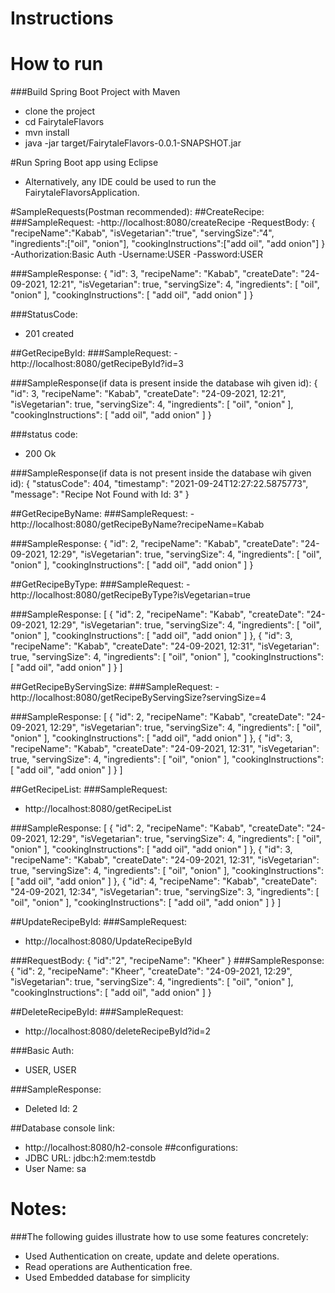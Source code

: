 # Instructions

# How to run
###Build Spring Boot Project with Maven
- clone the project
- cd FairytaleFlavors
- mvn install
- java -jar target/FairytaleFlavors-0.0.1-SNAPSHOT.jar


#Run Spring Boot app using Eclipse
- Alternatively, any IDE could be used to run the FairytaleFlavorsApplication.


#SampleRequests(Postman recommended):
##CreateRecipe:
###SampleRequest:
-http://localhost:8080/createRecipe
-RequestBody:
{
    "recipeName":"Kabab",
    "isVegetarian":"true",
    "servingSize":"4",
    "ingredients":["oil", "onion"],
    "cookingInstructions":["add oil", "add onion"]
}
-Authorization:Basic Auth
-Username:USER
-Password:USER

###SampleResponse:
{
    "id": 3,
    "recipeName": "Kabab",
    "createDate": "24-09-2021, 12:21",
    "isVegetarian": true,
    "servingSize": 4,
    "ingredients": [
        "oil",
        "onion"
    ],
    "cookingInstructions": [
        "add oil",
        "add onion"
    ]
}

###StatusCode:
- 201 created

##GetRecipeById:
###SampleRequest:
-http://localhost:8080/getRecipeById?id=3

###SampleResponse(if data is present inside the database wih given id):
{
    "id": 3,
    "recipeName": "Kabab",
    "createDate": "24-09-2021, 12:21",
    "isVegetarian": true,
    "servingSize": 4,
    "ingredients": [
        "oil",
        "onion"
    ],
    "cookingInstructions": [
        "add oil",
        "add onion"
    ]
}

###status code:
- 200 Ok

###SampleResponse(if data is not present inside the database wih given id):
{
    "statusCode": 404,
    "timestamp": "2021-09-24T12:27:22.5875773",
    "message": "Recipe Not Found with Id: 3"
}

##GetRecipeByName:
###SampleRequest:
-http://localhost:8080/getRecipeByName?recipeName=Kabab

###SampleResponse:
{
    "id": 2,
    "recipeName": "Kabab",
    "createDate": "24-09-2021, 12:29",
    "isVegetarian": true,
    "servingSize": 4,
    "ingredients": [
        "oil",
        "onion"
    ],
    "cookingInstructions": [
        "add oil",
        "add onion"
    ]
}

##GetRecipeByType:
###SampleRequest:
-http://localhost:8080/getRecipeByType?isVegetarian=true

###SampleResponse:
[
    {
        "id": 2,
        "recipeName": "Kabab",
        "createDate": "24-09-2021, 12:29",
        "isVegetarian": true,
        "servingSize": 4,
        "ingredients": [
            "oil",
            "onion"
        ],
        "cookingInstructions": [
            "add oil",
            "add onion"
        ]
    },
    {
        "id": 3,
        "recipeName": "Kabab",
        "createDate": "24-09-2021, 12:31",
        "isVegetarian": true,
        "servingSize": 4,
        "ingredients": [
            "oil",
            "onion"
        ],
        "cookingInstructions": [
            "add oil",
            "add onion"
        ]
    }
]

##GetRecipeByServingSize:
###SampleRequest:
-http://localhost:8080/getRecipeByServingSize?servingSize=4

###SampleResponse:
[
    {
        "id": 2,
        "recipeName": "Kabab",
        "createDate": "24-09-2021, 12:29",
        "isVegetarian": true,
        "servingSize": 4,
        "ingredients": [
            "oil",
            "onion"
        ],
        "cookingInstructions": [
            "add oil",
            "add onion"
        ]
    },
    {
        "id": 3,
        "recipeName": "Kabab",
        "createDate": "24-09-2021, 12:31",
        "isVegetarian": true,
        "servingSize": 4,
        "ingredients": [
            "oil",
            "onion"
        ],
        "cookingInstructions": [
            "add oil",
            "add onion"
        ]
    }
]

##GetRecipeList:
###SampleRequest:
- http://localhost:8080/getRecipeList

###SampleResponse:
[
    {
        "id": 2,
        "recipeName": "Kabab",
        "createDate": "24-09-2021, 12:29",
        "isVegetarian": true,
        "servingSize": 4,
        "ingredients": [
            "oil",
            "onion"
        ],
        "cookingInstructions": [
            "add oil",
            "add onion"
        ]
    },
    {
        "id": 3,
        "recipeName": "Kabab",
        "createDate": "24-09-2021, 12:31",
        "isVegetarian": true,
        "servingSize": 4,
        "ingredients": [
            "oil",
            "onion"
        ],
        "cookingInstructions": [
            "add oil",
            "add onion"
        ]
    },
    {
        "id": 4,
        "recipeName": "Kabab",
        "createDate": "24-09-2021, 12:34",
        "isVegetarian": true,
        "servingSize": 3,
        "ingredients": [
            "oil",
            "onion"
        ],
        "cookingInstructions": [
            "add oil",
            "add onion"
        ]
    }
]

##UpdateRecipeById:
###SampleRequest:
- http://localhost:8080/UpdateRecipeById

###RequestBody:
{
    "id":"2",
    "recipeName": "Kheer"
}
###SampleResponse:
{
    "id": 2,
    "recipeName": "Kheer",
    "createDate": "24-09-2021, 12:29",
    "isVegetarian": true,
    "servingSize": 4,
    "ingredients": [
        "oil",
        "onion"
    ],
    "cookingInstructions": [
        "add oil",
        "add onion"
    ]
}

##DeleteRecipeById:
###SampleRequest:
- http://localhost:8080/deleteRecipeById?id=2

###Basic Auth:
- USER, USER

###SampleResponse:
- Deleted Id: 2

##Database console link:
- http://localhost:8080/h2-console
##configurations:
- JDBC URL: jdbc:h2:mem:testdb
- User Name: sa



# Notes:
###The following guides illustrate how to use some features concretely:
- Used Authentication on create, update and delete operations.
- Read operations are Authentication free.
- Used Embedded database for simplicity


